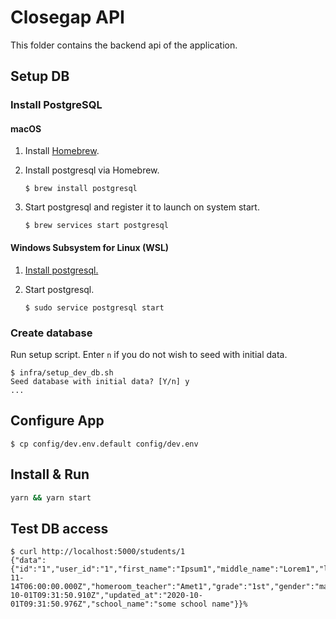 # Closegap API

This folder contains the backend api of the application.

## Setup DB

### Install PostgreSQL

#### macOS

1. Install [Homebrew](https://brew.sh).

2. Install postgresql via Homebrew.

   `$ brew install postgresql`

3. Start postgresql and register it to launch on system start.

   `$ brew services start postgresql`

#### Windows Subsystem for Linux (WSL)

1. [Install postgresql.](https://github.com/michaeltreat/Windows-Subsystem-For-Linux-Setup-Guide/blob/master/readmes/installs/PostgreSQL.md)

2. Start postgresql.

   `$ sudo service postgresql start `

### Create database

Run setup script. Enter `n` if you do not wish to seed with initial data.

```
$ infra/setup_dev_db.sh
Seed database with initial data? [Y/n] y
...
```

## Configure App

```
$ cp config/dev.env.default config/dev.env
```

## Install & Run

```bash
yarn && yarn start
```

## Test DB access

```
$ curl http://localhost:5000/students/1
{"data":{"id":"1","user_id":"1","first_name":"Ipsum1","middle_name":"Lorem1","last_name":"Dolor1","birthdate":"2010-11-14T06:00:00.000Z","homeroom_teacher":"Amet1","grade":"1st","gender":"male","created_at":"2020-10-01T09:31:50.910Z","updated_at":"2020-10-01T09:31:50.976Z","school_name":"some school name"}}% 
```

